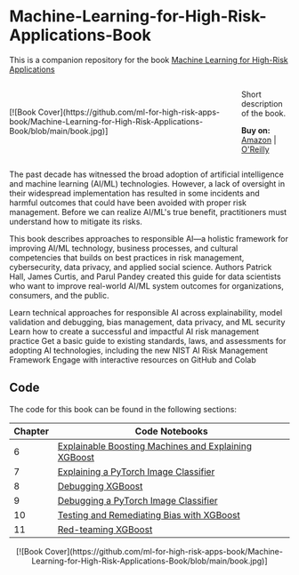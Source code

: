 # Machine-Learning-for-High-Risk-Applications-Book

This is a companion repository for the book [Machine Learning for High-Risk Applications](https://learning.oreilly.com/library/view/machine-learning-for/9781098102425/)

<div style="display: flex; flex-direction: row; align-items: center;">
    <div>
        [![Book Cover](https://github.com/ml-for-high-risk-apps-book/Machine-Learning-for-High-Risk-Applications-Book/blob/main/book.jpg)]
    </div>
    <div style="margin-left: 20px;">
        <p>
            Short description of the book.
        </p>
        <p>
            <strong>Buy on:</strong>
            <a href="[amazon-link](https://www.amazon.com/Machine-Learning-High-Risk-Applications-Responsible/dp/1098102436)">Amazon</a> |
            <a href="[oreilly-link](https://learning.oreilly.com/library/view/machine-learning-for/9781098102425/)">O'Reilly</a>
        </p>
    </div>
</div>


The past decade has witnessed the broad adoption of artificial intelligence and machine learning (AI/ML) technologies. However, a lack of oversight in their widespread implementation has resulted in some incidents and harmful outcomes that could have been avoided with proper risk management. Before we can realize AI/ML's true benefit, practitioners must understand how to mitigate its risks.

This book describes approaches to responsible AI—a holistic framework for improving AI/ML technology, business processes, and cultural competencies that builds on best practices in risk management, cybersecurity, data privacy, and applied social science. Authors Patrick Hall, James Curtis, and Parul Pandey created this guide for data scientists who want to improve real-world AI/ML system outcomes for organizations, consumers, and the public.

Learn technical approaches for responsible AI across explainability, model validation and debugging, bias management, data privacy, and ML security
Learn how to create a successful and impactful AI risk management practice
Get a basic guide to existing standards, laws, and assessments for adopting AI technologies, including the new NIST AI Risk Management Framework
Engage with interactive resources on GitHub and Colab

## Code

The code for this book can be found in the following sections:


| Chapter | Code Notebooks |
| ------- | -------------- |
| 6       | [Explainable Boosting Machines and Explaining XGBoost](https://github.com/ml-for-high-risk-apps-book/Machine-Learning-for-High-Risk-Applications-Book/tree/main/code/Chapter-6) |
| 7       | [Explaining a PyTorch Image Classifier](https://github.com/ml-for-high-risk-apps-book/Machine-Learning-for-High-Risk-Applications-Book/tree/main/code/Chapter-7%20%26%209) |
| 8       | [Debugging XGBoost](https://github.com/ml-for-high-risk-apps-book/Machine-Learning-for-High-Risk-Applications-Book/tree/main/code/Chapter-8) |
| 9       | [Debugging a PyTorch Image Classifier](https://github.com/ml-for-high-risk-apps-book/Machine-Learning-for-High-Risk-Applications-Book/tree/main/code/Chapter-7%20%26%209) |
| 10      | [Testing and Remediating Bias with XGBoost](https://github.com/ml-for-high-risk-apps-book/Machine-Learning-for-High-Risk-Applications-Book/tree/main/code/Chapter-10) |
| 11      | [Red-teaming XGBoost](https://github.com/ml-for-high-risk-apps-book/Machine-Learning-for-High-Risk-Applications-Book/tree/main/code/Chapter-11) |





<div align="center">
    [![Book Cover](https://github.com/ml-for-high-risk-apps-book/Machine-Learning-for-High-Risk-Applications-Book/blob/main/book.jpg)]
</div>

